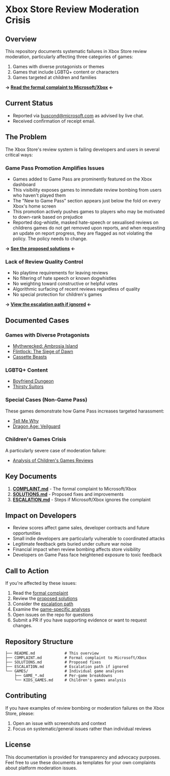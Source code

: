 # Xbox Store Review Moderation Crisis

## Overview

This repository documents systematic failures in Xbox Store review moderation, particularly affecting three categories of games:

1. Games with diverse protagonists or themes
2. Games that include LGBTQ+ content or characters
3. Games targeted at children and families

**→ [Read the formal complaint to Microsoft/Xbox](COMPLAINT.md) ←**

## Current Status
- Reported via [buscond@microsoft.com](mailto:buscond@microsoft.com) as advised by live chat. 
- Received confirmation of receipt email.

## The Problem

The Xbox Store's review system is failing developers and users in several critical ways:

### Game Pass Promotion Amplifies Issues
- Games added to Game Pass are prominently featured on the Xbox dashboard
- This visibility exposes games to immediate review bombing from users who haven't played them
- The "New to Game Pass" section appears just below the fold on every Xbox's home screen
- This promotion actively pushes games to players who may be motivated to down-rank based on prejudice
- Reported dog-whistle, masked hate-speech or sexualised reviews on childrens games do not get removed upon reports, and when requesting an update on report progress, they are flagged as not violating the policy. The policy needs to change.

**→ [See the proposed solutions](SOLUTIONS.md) ←**

### Lack of Review Quality Control
- No playtime requirements for leaving reviews
- No filtering of hate speech or known dogwhistles
- No weighting toward constructive or helpful votes
- Algorithmic surfacing of recent reviews regardless of quality
- No special protection for children's games

**→ [View the escalation path if ignored](ESCALATION.md) ←**

## Documented Cases

### Games with Diverse Protagonists
- [Mythwrecked: Ambrosia Island](GAMES/GAME_MYTHWRECKED.md)
- [Flintlock: The Siege of Dawn](GAMES/GAME_FLINTLOCK.md)
- [Cassette Beasts](GAMES/GAME_CASSETTE_BEASTS.md)

### LGBTQ+ Content
- [Boyfriend Dungeon](GAMES/GAME_BOYFRIEND_DUNGEON.md)
- [Thirsty Suitors](GAMES/GAME_THIRSTY_SUITORS.md)

### Special Cases (Non-Game Pass)
These games demonstrate how Game Pass increases targeted harassment:
- [Tell Me Why](GAMES/GAME_TELL_ME_WHY.md)
- [Dragon Age: Veilguard](GAMES/GAME_DRAGON_AGE_VEILGUARD.md)

### Children's Games Crisis
A particularly severe case of moderation failure:
- [Analysis of Children's Games Reviews](GAMES/KIDS_GAMES.md)

## Key Documents

1. **[COMPLAINT.md](COMPLAINT.md)** - The formal complaint to Microsoft/Xbox
2. **[SOLUTIONS.md](SOLUTIONS.md)** - Proposed fixes and improvements
3. **[ESCALATION.md](ESCALATION.md)** - Steps if Microsoft/Xbox ignores the complaint

## Impact on Developers

- Review scores affect game sales, developer contracts and future opportunities
- Small indie developers are particularly vulnerable to coordinated attacks
- Legitimate feedback gets buried under culture war noise
- Financial impact when review bombing affects store visibility
- Developers on Game Pass face heightened exposure to toxic feedback

## Call to Action

If you're affected by these issues:
1. Read the [formal complaint](COMPLAINT.md)
2. Review the [proposed solutions](SOLUTIONS.md)
3. Consider the [escalation path](ESCALATION.md)
4. Examine the [game-specific analyses](GAMES/)
5. Open issues on the repo for questions
6. Submit a PR if you have supporting evidence or want to request changes.

## Repository Structure

```
├── README.md             # This overview
├── COMPLAINT.md          # Formal complaint to Microsoft/Xbox
├── SOLUTIONS.md          # Proposed fixes
├── ESCALATION.md         # Escalation path if ignored
└── GAMES/                # Individual game analyses
    ├── GAME_*.md         # Per-game breakdowns
    └── KIDS_GAMES.md     # Children's games analysis
```

## Contributing

If you have examples of review bombing or moderation failures on the Xbox Store, please:
1. Open an issue with screenshots and context
2. Focus on systematic/general issues rather than individual reviews

## License

This documentation is provided for transparency and advocacy purposes. Feel free to use these documents as templates for your own complaints about platform moderation issues. 